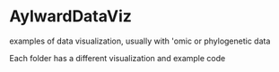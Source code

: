 # AylwardDataViz
examples of data visualization, usually with 'omic or phylogenetic data

Each folder has a different visualization and example code
